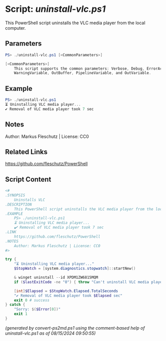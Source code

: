Script: *uninstall-vlc.ps1*
========================

This PowerShell script uninstalls the VLC media player from the local computer.

Parameters
----------
```powershell
PS> ./uninstall-vlc.ps1 [<CommonParameters>]

[<CommonParameters>]
    This script supports the common parameters: Verbose, Debug, ErrorAction, ErrorVariable, WarningAction, 
    WarningVariable, OutBuffer, PipelineVariable, and OutVariable.
```

Example
-------
```powershell
PS> ./uninstall-vlc.ps1
⏳ Uninstalling VLC media player...
✔️ Removal of VLC media player took 7 sec

```

Notes
-----
Author: Markus Fleschutz | License: CC0

Related Links
-------------
https://github.com/fleschutz/PowerShell

Script Content
--------------
```powershell
<#
.SYNOPSIS
	Uninstalls VLC
.DESCRIPTION
	This PowerShell script uninstalls the VLC media player from the local computer.
.EXAMPLE
	PS> ./uninstall-vlc.ps1
	⏳ Uninstalling VLC media player...
	✔️ Removal of VLC media player took 7 sec
.LINK
	https://github.com/fleschutz/PowerShell
.NOTES
	Author: Markus Fleschutz | License: CC0
#>

try {
	"⏳ Uninstalling VLC media player..."
	$StopWatch = [system.diagnostics.stopwatch]::startNew()

	& winget uninstall --id XPDM1ZW6815MQM
	if ($lastExitCode -ne "0") { throw "Can't uninstall VLC media player, is it installed?" }

	[int]$Elapsed = $StopWatch.Elapsed.TotalSeconds
	"✔️ Removal of VLC media player took $Elapsed sec"
	exit 0 # success
} catch {
	"Sorry: $($Error[0])"
	exit 1
}
```

*(generated by convert-ps2md.ps1 using the comment-based help of uninstall-vlc.ps1 as of 08/15/2024 09:50:55)*
